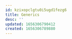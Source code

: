 ```yaml
---
id: kzixopclgtu0i5ugd1fezg6
title: Generics
desc: ''
updated: 1656306790412
created: 1656306789880
---
```


